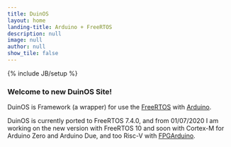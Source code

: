 ```yaml
---
title: DuinOS
layout: home
landing-title: Arduino + FreeRTOS
description: null
image: null
author: null
show_tile: false
---
```

{% include JB/setup %}

### Welcome to new DuinOS Site!

DuinOS is Framework (a wrapper) for use the  [FreeRTOS](http://www.freertos.org) with [Arduino](http://www.arduino.cc).

DuinOS is currently ported to FreeRTOS 7.4.0, and from 01/07/2020 I am working on the new version with FreeRTOS 10 and soon with Cortex-M for Arduino Zero and Arduino Due, and too Risc-V with [FPGArduino](http://www.nxlab.fer.hr/fpgarduino).

